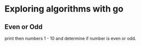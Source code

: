 # Exploring algorithms with go

## Even or Odd
  print then numbers 1 - 10 and determine if number is even or odd.